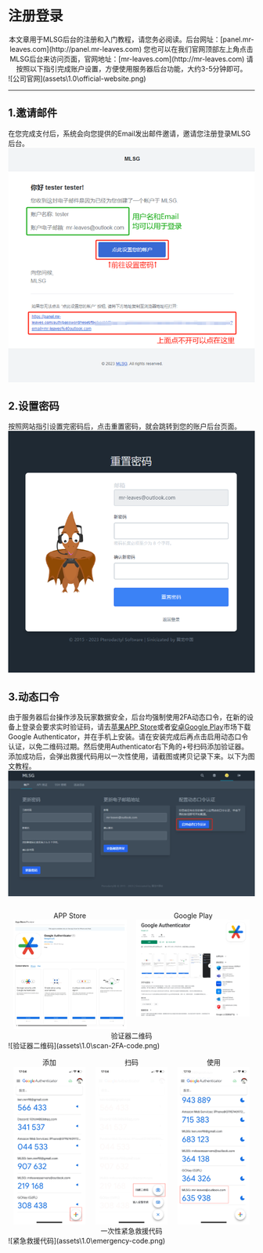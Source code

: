 # 注册登录
<center>本文章用于MLSG后台的注册和入门教程，请您务必阅读。后台网址：[panel.mr-leaves.com](http://panel.mr-leaves.com)  
您也可以在我们官网顶部左上角点击MLSG后台来访问页面，官网地址：[mr-leaves.com](http://mr-leaves.com)  
请按照以下指引完成账户设置，方便使用服务器后台功能，大约3-5分钟即可。</center>  
![公司官网](assets\1.0\official-website.png)  

---


## 1.邀请邮件

在您完成支付后，系统会向您提供的Email发出邮件邀请，邀请您注册登录MLSG后台。
![邀请邮件](assets\1.0\email-invite.png)  

## 2.设置密码

按照网站指引设置完密码后，点击重置密码，就会跳转到您的账户后台页面。
![重置密码](assets\1.0\reset-password.png)   

## 3.动态口令

由于服务器后台操作涉及玩家数据安全，后台均强制使用2FA动态口令，在新的设备上登录会要求实时验证码，请去[苹果APP Store](https://apps.apple.com/us/app/google-authenticator/id388497605)或者[安卓Google Play](https://play.google.com/store/apps/details?id=com.google.android.apps.authenticator2)市场下载Google Authenticator，并在手机上安装。请在安装完成后再点击启用动态口令认证，以免二维码过期。然后使用Authenticator右下角的+号扫码添加验证器。添加成功后，会弹出救援代码用以一次性使用，请截图或拷贝记录下来。以下为图文教程。
![二次验证](assets\1.0\enable-2FA.png)   


<div style="display: flex; justify-content: center; text-align: center;">
  <div style="width: 50%; margin: 0 10px;">
    <p style="margin-bottom: 0;">APP Store</p>
    <img src="../assets/1.0/Authenticator-apple.png" alt="APP Store" style="width: 100%;">
  </div>
  <div style="width: 50%; margin: 0 10px;">
    <p style="margin-bottom: 0;">Google Play</p>
    <img src="../assets/1.0/Authenticator-google.png" alt="Google Play" style="width: 100%;">
  </div>
</div>

  <center>验证器二维码</center>
![验证器二维码](assets\1.0\scan-2FA-code.png)   
 

<div style="display: flex; justify-content: center; text-align: center;">
  <div style="width: 30%; margin: 0 10px;">
    <p style="margin-bottom: 0;">添加</p>
    <img src="../assets/1.0/Authenticator-step1.png" alt="添加" style="width: 100%;">
  </div>
  <div style="width: 30%; margin: 0 10px;">
    <p style="margin-bottom: 0;">扫码</p>
    <img src="../assets/1.0/Authenticator-step2.png" alt="扫码" style="width: 100%;">
  </div>
  <div style="width: 30%; margin: 0 10px;">
    <p style="margin-bottom: 0;">使用</p>
    <img src="../assets/1.0/Authenticator-step3.png" alt="使用" style="width: 100%;">
  </div>
</div>

  <center>一次性紧急救援代码</center>
![紧急救援代码](assets\1.0\emergency-code.png)  

